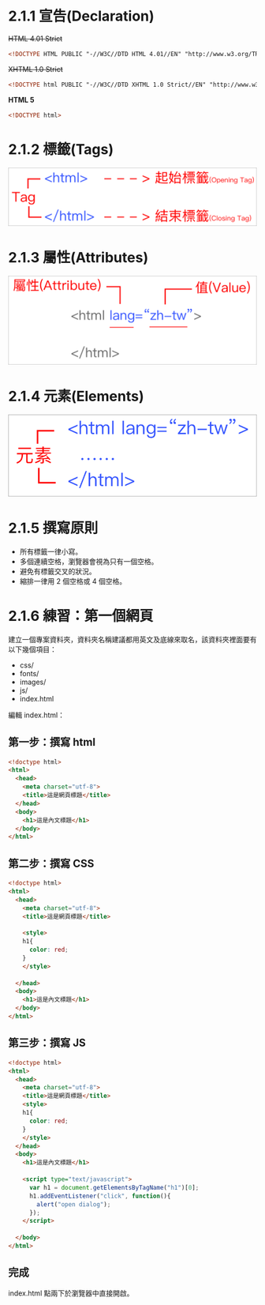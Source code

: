 # 2.1.1 宣告\(Declaration\)

~~HTML 4.01 Strict~~

```html
<!DOCTYPE HTML PUBLIC "-//W3C//DTD HTML 4.01//EN" "http://www.w3.org/TR/html4/strict.dtd">
```

~~XHTML 1.0 Strict~~

```html
<!DOCTYPE html PUBLIC "-//W3C//DTD XHTML 1.0 Strict//EN" "http://www.w3.org/TR/xhtml1/DTD/xhtml1-strict.dtd">
```

**HTML 5**

```html
<!DOCTYPE html>
```

# 2.1.2 標籤\(Tags\)

![](/assets/標籤.png)

# 2.1.3 屬性\(Attributes\)

![](/assets/屬性.png)

# 2.1.4 元素\(Elements\)

![](/assets/元素.png)

# 2.1.5 撰寫原則

* 所有標籤一律小寫。
* 多個連續空格，瀏覽器會視為只有一個空格。
* 避免有標籤交叉的狀況。
* 縮排一律用 2 個空格或 4 個空格。

# 2.1.6 練習：第一個網頁

建立一個專案資料夾，資料夾名稱建議都用英文及底線來取名，該資料夾裡面要有以下幾個項目：

* css/
* fonts/
* images/
* js/
* index.html

編輯 index.html：

## 第一步：撰寫 html

```html
<!doctype html>
<html>
  <head>
    <meta charset="utf-8">
    <title>這是網頁標題</title>
  </head>
  <body>
    <h1>這是內文標題</h1>
  </body>
</html>
```

## 第二步：撰寫 CSS

```html
<!doctype html>
<html>
  <head>
    <meta charset="utf-8">
    <title>這是網頁標題</title>

    <style>
    h1{
      color: red;
    }
    </style>

  </head>
  <body>
    <h1>這是內文標題</h1>
  </body>
</html>
```

## 第三步：撰寫 JS

```html
<!doctype html>
<html>
  <head>
    <meta charset="utf-8">
    <title>這是網頁標題</title>
    <style>
    h1{
      color: red;
    }
    </style>
  </head>
  <body>
    <h1>這是內文標題</h1>

    <script type="text/javascript">
      var h1 = document.getElementsByTagName("h1")[0];
      h1.addEventListener("click", function(){
        alert("open dialog");
      });
    </script>

  </body>
</html>
```

## 完成

index.html 點兩下於瀏覽器中直接開啟。

